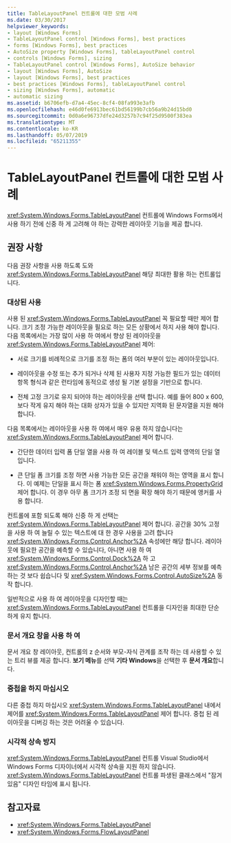 ```yaml
---
title: TableLayoutPanel 컨트롤에 대한 모범 사례
ms.date: 03/30/2017
helpviewer_keywords:
- layout [Windows Forms]
- TableLayoutPanel control [Windows Forms], best practices
- forms [Windows Forms], best practices
- AutoSize property [Windows Forms], tableLayoutPanel control
- controls [Windows Forms], sizing
- TableLayoutPanel control [Windows Forms], AutoSize behavior
- layout [Windows Forms], AutoSize
- layout [Windows Forms], best practices
- best practices [Windows Forms], tableLayoutPanel control
- sizing [Windows Forms], automatic
- automatic sizing
ms.assetid: b6706efb-d7a4-45ec-8cf4-08fa993e3afb
ms.openlocfilehash: e46d0fe6913bec61bd56199b7cb56a9b24d15bd0
ms.sourcegitcommit: 0d0a6e96737dfe24d3257b7c94f25d9500f383ea
ms.translationtype: MT
ms.contentlocale: ko-KR
ms.lasthandoff: 05/07/2019
ms.locfileid: "65211355"
---
```

# <a name="best-practices-for-the-tablelayoutpanel-control"></a>TableLayoutPanel 컨트롤에 대한 모범 사례
<xref:System.Windows.Forms.TableLayoutPanel> 컨트롤에 Windows Forms에서 사용 하기 전에 신중 하 게 고려해 야 하는 강력한 레이아웃 기능을 제공 합니다.

## <a name="recommendations"></a>권장 사항
 다음 권장 사항을 사용 하도록 도와 <xref:System.Windows.Forms.TableLayoutPanel> 해당 최대한 활용 하는 컨트롤입니다.

### <a name="targeted-use"></a>대상된 사용
 사용 된 <xref:System.Windows.Forms.TableLayoutPanel> 꼭 필요할 때만 제어 합니다. 크기 조정 가능한 레이아웃을 필요로 하는 모든 상황에서 하지 사용 해야 합니다. 다음 목록에서는 가장 많이 사용 하 여에서 향상 된 레이아웃을 <xref:System.Windows.Forms.TableLayoutPanel> 제어:

- 서로 크기를 비례적으로 크기를 조정 하는 폼의 여러 부분이 있는 레이아웃입니다.

- 레이아웃을 수정 또는 추가 되거나 삭제 된 사용자 지정 가능한 필드가 있는 데이터 항목 형식과 같은 런타임에 동적으로 생성 될 기본 설정을 기반으로 합니다.

- 전체 고정 크기로 유지 되어야 하는 레이아웃을 선택 합니다. 예를 들어 800 x 600, 보다 작게 유지 해야 하는 대화 상자가 있을 수 있지만 지역화 된 문자열을 지원 해야 합니다.

 다음 목록에서는 레이아웃을 사용 하 여에서 매우 유용 하지 않습니다는 <xref:System.Windows.Forms.TableLayoutPanel> 제어 합니다.

- 간단한 데이터 입력 폼 단일 열을 사용 하 여 레이블 및 텍스트 입력 영역의 단일 열입니다.

- 큰 단일 폼 크기를 조정 하면 사용 가능한 모든 공간을 채워야 하는 영역을 표시 합니다. 이 예제는 단일을 표시 하는 폼 <xref:System.Windows.Forms.PropertyGrid> 제어 합니다. 이 경우 아무 폼 크기가 조정 되 면을 확장 해야 하기 때문에 앵커를 사용 합니다.

 컨트롤에 포함 되도록 해야 신중 하 게 선택는 <xref:System.Windows.Forms.TableLayoutPanel> 제어 합니다. 공간을 30% 고정을 사용 하 여 늘릴 수 있는 텍스트에 대 한 경우 사용을 고려 합니다 <xref:System.Windows.Forms.Control.Anchor%2A> 속성에만 해당 합니다. 레이아웃에 필요한 공간을 예측할 수 있습니다, 아니면 사용 하 여 <xref:System.Windows.Forms.Control.Dock%2A> 하 고 <xref:System.Windows.Forms.Control.Anchor%2A> 남은 공간의 세부 정보를 예측 하는 것 보다 쉽습니다 및 <xref:System.Windows.Forms.Control.AutoSize%2A> 동작 합니다.

 일반적으로 사용 하 여 레이아웃을 디자인할 때는 <xref:System.Windows.Forms.TableLayoutPanel> 컨트롤을 디자인을 최대한 단순하게 유지 합니다.

### <a name="use-the-document-outline-window"></a>문서 개요 창을 사용 하 여
 문서 개요 창 레이아웃, 컨트롤의 z 순서와 부모-자식 관계를 조작 하는 데 사용할 수 있는 트리 뷰를 제공 합니다. **보기 메뉴**를 선택 **기타 Windows**을 선택한 후 **문서 개요**합니다.

### <a name="avoid-nesting"></a>중첩을 하지 마십시오
 다른 중첩 하지 마십시오 <xref:System.Windows.Forms.TableLayoutPanel> 내에서 제어를 <xref:System.Windows.Forms.TableLayoutPanel> 제어 합니다. 중첩 된 레이아웃을 디버깅 하는 것은 어려울 수 있습니다.

### <a name="avoid-visual-inheritance"></a>시각적 상속 방지
 <xref:System.Windows.Forms.TableLayoutPanel> 컨트롤 Visual Studio에서 Windows Forms 디자이너에서 시각적 상속을 지원 하지 않습니다. <xref:System.Windows.Forms.TableLayoutPanel> 컨트롤 파생된 클래스에서 "잠겨 있음" 디자인 타임에 표시 됩니다.

## <a name="see-also"></a>참고자료

- <xref:System.Windows.Forms.TableLayoutPanel>
- <xref:System.Windows.Forms.FlowLayoutPanel>
